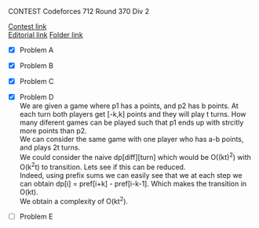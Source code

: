 CONTEST Codeforces 712 Round 370 Div 2

[Contest link](http://codeforces.com/contest/370)  
[Editorial link](http://codeforces.com/blog/entry/47050)
[Folder link](CF712)

- [x] Problem A  

- [x] Problem B  

- [x] Problem C  

- [x] Problem D  
We are given a game where p1 has a points, and p2 has b points. At each turn both players get [-k,k] points and they will play t turns. How many diferent games can be played such that p1 ends up with strcitly more points than p2.  
We can consider the same game with one player who has a-b points, and plays 2t turns.  
We could consider the naive dp[diff][turn] which would be O((kt)<sup>2</sup>) with O(k<sup>2</sup>t) to transition.  Lets see if this can be reduced.  
Indeed, using prefix sums we can easily see that we at each step we can obtain dp[i] = pref[i+k] - pref[i-k-1]. Which makes the transition in O(kt).  
We obtain a complexity of O(kt<sup>2</sup>).

- [ ] Problem E  
